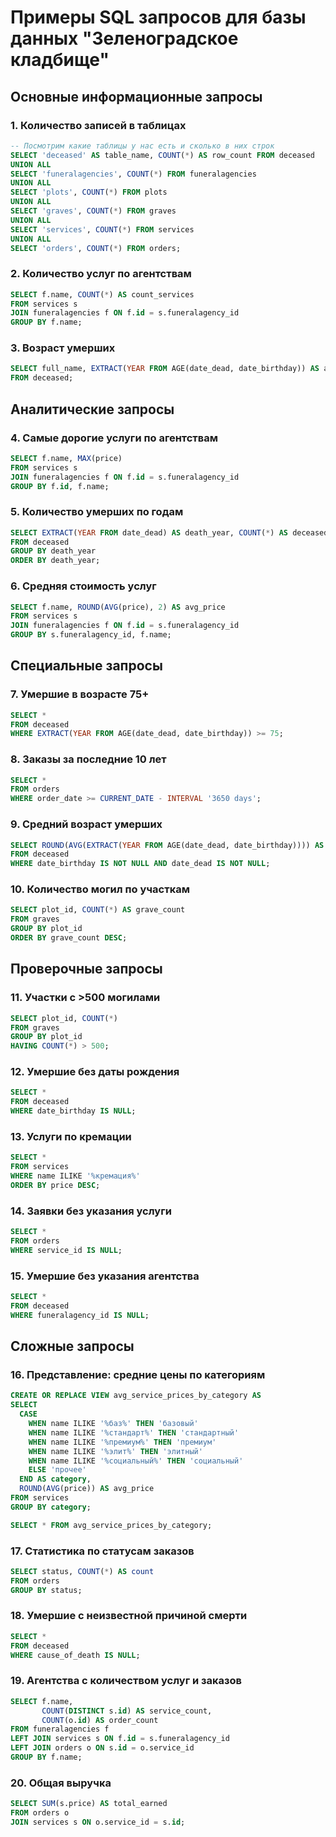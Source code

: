 # Примеры SQL запросов для базы данных "Зеленоградское кладбище"

## Основные информационные запросы

### 1. Количество записей в таблицах
```sql
-- Посмотрим какие таблицы у нас есть и сколько в них строк
SELECT 'deceased' AS table_name, COUNT(*) AS row_count FROM deceased
UNION ALL
SELECT 'funeralagencies', COUNT(*) FROM funeralagencies
UNION ALL
SELECT 'plots', COUNT(*) FROM plots
UNION ALL
SELECT 'graves', COUNT(*) FROM graves
UNION ALL
SELECT 'services', COUNT(*) FROM services
UNION ALL
SELECT 'orders', COUNT(*) FROM orders;
```

### 2. Количество услуг по агентствам
```sql
SELECT f.name, COUNT(*) AS count_services 
FROM services s
JOIN funeralagencies f ON f.id = s.funeralagency_id 
GROUP BY f.name;
```

### 3. Возраст умерших
```sql
SELECT full_name, EXTRACT(YEAR FROM AGE(date_dead, date_birthday)) AS age_at_death 
FROM deceased;
```

## Аналитические запросы

### 4. Самые дорогие услуги по агентствам
```sql
SELECT f.name, MAX(price) 
FROM services s
JOIN funeralagencies f ON f.id = s.funeralagency_id
GROUP BY f.id, f.name;
```

### 5. Количество умерших по годам
```sql
SELECT EXTRACT(YEAR FROM date_dead) AS death_year, COUNT(*) AS deceased_count
FROM deceased
GROUP BY death_year
ORDER BY death_year;
```

### 6. Средняя стоимость услуг
```sql
SELECT f.name, ROUND(AVG(price), 2) AS avg_price 
FROM services s
JOIN funeralagencies f ON f.id = s.funeralagency_id 
GROUP BY s.funeralagency_id, f.name;
```

## Специальные запросы

### 7. Умершие в возрасте 75+
```sql
SELECT *
FROM deceased
WHERE EXTRACT(YEAR FROM AGE(date_dead, date_birthday)) >= 75;
```

### 8. Заказы за последние 10 лет
```sql
SELECT *
FROM orders
WHERE order_date >= CURRENT_DATE - INTERVAL '3650 days';
```

### 9. Средний возраст умерших
```sql
SELECT ROUND(AVG(EXTRACT(YEAR FROM AGE(date_dead, date_birthday)))) AS avg_age
FROM deceased
WHERE date_birthday IS NOT NULL AND date_dead IS NOT NULL;
```

### 10. Количество могил по участкам
```sql
SELECT plot_id, COUNT(*) AS grave_count
FROM graves
GROUP BY plot_id
ORDER BY grave_count DESC;
```

## Проверочные запросы

### 11. Участки с >500 могилами
```sql
SELECT plot_id, COUNT(*)
FROM graves
GROUP BY plot_id
HAVING COUNT(*) > 500;
```

### 12. Умершие без даты рождения
```sql
SELECT *
FROM deceased
WHERE date_birthday IS NULL;
```

### 13. Услуги по кремации
```sql
SELECT *
FROM services
WHERE name ILIKE '%кремация%'
ORDER BY price DESC;
```

### 14. Заявки без указания услуги
```sql
SELECT *
FROM orders
WHERE service_id IS NULL;
```

### 15. Умершие без указания агентства
```sql
SELECT *
FROM deceased
WHERE funeralagency_id IS NULL;
```

## Сложные запросы

### 16. Представление: средние цены по категориям
```sql
CREATE OR REPLACE VIEW avg_service_prices_by_category AS
SELECT 
  CASE
    WHEN name ILIKE '%баз%' THEN 'базовый'
    WHEN name ILIKE '%стандарт%' THEN 'стандартный'
    WHEN name ILIKE '%премиум%' THEN 'премиум'
    WHEN name ILIKE '%элит%' THEN 'элитный'
    WHEN name ILIKE '%социальный%' THEN 'социальный'
    ELSE 'прочее'
  END AS category,
  ROUND(AVG(price)) AS avg_price
FROM services
GROUP BY category;

SELECT * FROM avg_service_prices_by_category;
```

### 17. Статистика по статусам заказов
```sql
SELECT status, COUNT(*) AS count
FROM orders
GROUP BY status;
```

### 18. Умершие с неизвестной причиной смерти
```sql
SELECT * 
FROM deceased
WHERE cause_of_death IS NULL;
```

### 19. Агентства с количеством услуг и заказов
```sql
SELECT f.name,
       COUNT(DISTINCT s.id) AS service_count,
       COUNT(o.id) AS order_count
FROM funeralagencies f
LEFT JOIN services s ON f.id = s.funeralagency_id
LEFT JOIN orders o ON s.id = o.service_id
GROUP BY f.name;
```

### 20. Общая выручка
```sql
SELECT SUM(s.price) AS total_earned
FROM orders o
JOIN services s ON o.service_id = s.id;
```